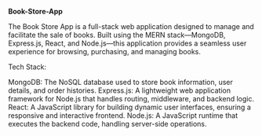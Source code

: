 **Book-Store-App**

The Book Store App is a full-stack web application designed to manage and facilitate the sale of books. Built using the MERN stack—MongoDB, Express.js, React, and Node.js—this application provides a seamless user experience for browsing, purchasing, and managing books.

Tech Stack:

MongoDB: The NoSQL database used to store book information, user details, and order histories.
Express.js: A lightweight web application framework for Node.js that handles routing, middleware, and backend logic.
React: A JavaScript library for building dynamic user interfaces, ensuring a responsive and interactive frontend.
Node.js: A JavaScript runtime that executes the backend code, handling server-side operations.
